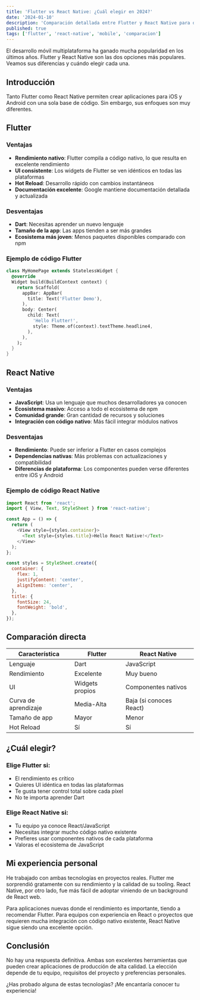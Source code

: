 ```yaml
---
title: 'Flutter vs React Native: ¿Cuál elegir en 2024?'
date: '2024-01-10'
description: 'Comparación detallada entre Flutter y React Native para desarrollo móvil multiplataforma.'
published: true
tags: ['flutter', 'react-native', 'mobile', 'comparacion']
---
```


El desarrollo móvil multiplataforma ha ganado mucha popularidad en los últimos años. Flutter y React Native son las dos opciones más populares. Veamos sus diferencias y cuándo elegir cada una.

## Introducción

Tanto Flutter como React Native permiten crear aplicaciones para iOS y Android con una sola base de código. Sin embargo, sus enfoques son muy diferentes.

## Flutter

### Ventajas

- **Rendimiento nativo**: Flutter compila a código nativo, lo que resulta en excelente rendimiento
- **UI consistente**: Los widgets de Flutter se ven idénticos en todas las plataformas
- **Hot Reload**: Desarrollo rápido con cambios instantáneos
- **Documentación excelente**: Google mantiene documentación detallada y actualizada

### Desventajas

- **Dart**: Necesitas aprender un nuevo lenguaje
- **Tamaño de la app**: Las apps tienden a ser más grandes
- **Ecosistema más joven**: Menos paquetes disponibles comparado con npm

### Ejemplo de código Flutter

```dart
class MyHomePage extends StatelessWidget {
  @override
  Widget build(BuildContext context) {
    return Scaffold(
      appBar: AppBar(
        title: Text('Flutter Demo'),
      ),
      body: Center(
        child: Text(
          'Hello Flutter!',
          style: Theme.of(context).textTheme.headline4,
        ),
      ),
    );
  }
}
```

## React Native

### Ventajas

- **JavaScript**: Usa un lenguaje que muchos desarrolladores ya conocen
- **Ecosistema masivo**: Acceso a todo el ecosistema de npm
- **Comunidad grande**: Gran cantidad de recursos y soluciones
- **Integración con código nativo**: Más fácil integrar módulos nativos

### Desventajas

- **Rendimiento**: Puede ser inferior a Flutter en casos complejos
- **Dependencias nativas**: Más problemas con actualizaciones y compatibilidad
- **Diferencias de plataforma**: Los componentes pueden verse diferentes entre iOS y Android

### Ejemplo de código React Native

```javascript
import React from 'react';
import { View, Text, StyleSheet } from 'react-native';

const App = () => {
  return (
    <View style={styles.container}>
      <Text style={styles.title}>Hello React Native!</Text>
    </View>
  );
};

const styles = StyleSheet.create({
  container: {
    flex: 1,
    justifyContent: 'center',
    alignItems: 'center',
  },
  title: {
    fontSize: 24,
    fontWeight: 'bold',
  },
});
```

## Comparación directa

| Característica | Flutter | React Native |
|----------------|---------|--------------|
| Lenguaje | Dart | JavaScript |
| Rendimiento | Excelente | Muy bueno |
| UI | Widgets propios | Componentes nativos |
| Curva de aprendizaje | Media-Alta | Baja (si conoces React) |
| Tamaño de app | Mayor | Menor |
| Hot Reload | Sí | Sí |

## ¿Cuál elegir?

### Elige Flutter si:

- El rendimiento es crítico
- Quieres UI idéntica en todas las plataformas
- Te gusta tener control total sobre cada píxel
- No te importa aprender Dart

### Elige React Native si:

- Tu equipo ya conoce React/JavaScript
- Necesitas integrar mucho código nativo existente
- Prefieres usar componentes nativos de cada plataforma
- Valoras el ecosistema de JavaScript

## Mi experiencia personal

He trabajado con ambas tecnologías en proyectos reales. Flutter me sorprendió gratamente con su rendimiento y la calidad de su tooling. React Native, por otro lado, fue más fácil de adoptar viniendo de un background de React web.

Para aplicaciones nuevas donde el rendimiento es importante, tiendo a recomendar Flutter. Para equipos con experiencia en React o proyectos que requieren mucha integración con código nativo existente, React Native sigue siendo una excelente opción.

## Conclusión

No hay una respuesta definitiva. Ambas son excelentes herramientas que pueden crear aplicaciones de producción de alta calidad. La elección depende de tu equipo, requisitos del proyecto y preferencias personales.

¿Has probado alguna de estas tecnologías? ¡Me encantaría conocer tu experiencia!